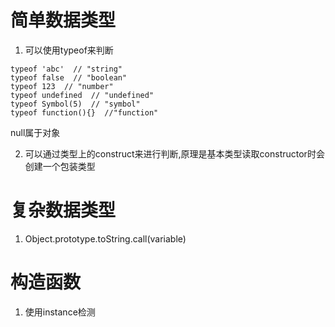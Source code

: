 # 简单数据类型
1. 可以使用typeof来判断
```
typeof 'abc'  // "string"
typeof false  // "boolean"
typeof 123  // "number"
typeof undefined  // "undefined"
typeof Symbol(5)  // "symbol"
typeof function(){}  //"function"
```
null属于对象

2. 可以通过类型上的construct来进行判断,原理是基本类型读取constructor时会创建一个包装类型

# 复杂数据类型
1. Object.prototype.toString.call(variable)

# 构造函数
1. 使用instance检测